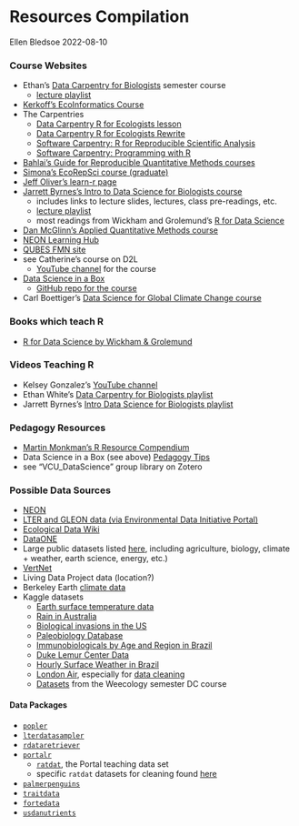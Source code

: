 Resources Compilation
================
Ellen Bledsoe
2022-08-10

### Course Websites

-   Ethan’s [Data Carpentry for
    Biologists](https://datacarpentry.org/semester-biology/) semester
    course
    -   [lecture
        playlist](https://www.youtube.com/playlist?list=PLD8eCxFKntVH5EJmTBaZXWaU8cM_T9Lfl)
-   [Kerkoff’s EcoInformatics
    Course](https://globalecologybiogeography.github.io/Ecoinformatics/)
-   The Carpentries
    -   [Data Carpentry R for Ecologists
        lesson](https://datacarpentry.org/R-ecology-lesson/index.html)
    -   [Data Carpentry R for Ecologists
        Rewrite](https://www.michaelc-m.com/Rewrite-R-ecology-lesson/)
    -   [Software Carpentry: R for Reproducible Scientific
        Analysis](https://swcarpentry.github.io/r-novice-gapminder/guide/)
    -   [Software Carpentry: Programming with
        R](http://swcarpentry.github.io/r-novice-inflammation/)
-   [Bahlai’s Guide for Reproducible Quantitative Methods
    courses](https://cbahlai.github.io/rqm-template/)
-   [Simona’s EcoRepSci course
    (graduate)](https://ecorepsci.github.io/reproducible-science/)
-   [Jeff Oliver’s learn-r page](https://jcoliver.github.io/learn-r/)
-   [Jarrett Byrnes’s Intro to Data Science for Biologists
    course](https://biol355.github.io/)
    -   includes links to lecture slides, lectures, class pre-readings,
        etc.
    -   [lecture
        playlist](https://www.youtube.com/playlist?list=PLZRMqMK8aRmL9UqEsi_uT-JHkloZEwHUn)
    -   most readings from Wickham and Grolemund’s [R for Data
        Science](https://r4ds.had.co.nz/)
-   [Dan McGlinn’s Applied Quantitative Methods
    course](http://dmcglinn.github.io/quant_methods/)
-   [NEON Learning
    Hub](https://www.neonscience.org/resources/learning-hub)
-   [QUBES FMN site](https://qubeshub.org/community/fmns)
-   see Catherine’s course on D2L
    -   [YouTube
        channel](https://www.youtube.com/channel/UCAxw75f8aIKi-ciS5PM_qmg/videos)
        for the course
-   [Data Science in a Box](https://datasciencebox.org/)
    -   [GitHub repo for the
        course](https://github.com/rstudio-education/datascience-box)
-   Carl Boettiger’s [Data Science for Global Climate Change
    course](https://espm-157.carlboettiger.info/)

### Books which teach R

-   [R for Data Science by Wickham & Grolemund](https://r4ds.had.co.nz/)

### Videos Teaching R

-   Kelsey Gonzalez’s [YouTube
    channel](https://www.youtube.com/playlist?list=PL6FsZxVq54ERrlMRNE5aq2qUFH042fbuM)
-   Ethan White’s [Data Carpentry for Biologists
    playlist](https://www.youtube.com/playlist?list=PLD8eCxFKntVH5EJmTBaZXWaU8cM_T9Lfl)
-   Jarrett Byrnes’s [Intro Data Science for Biologists
    playlist](https://www.youtube.com/playlist?list=PLZRMqMK8aRmL9UqEsi_uT-JHkloZEwHUn)

### Pedagogy Resources

-   [Martin Monkman’s R Resource
    Compendium](https://bookdown.org/martin_monkman/DataScienceResources_book/data-science-pedagogy.html)
-   Data Science in a Box (see above) [Pedagogy
    Tips](https://datasciencebox.org/04-pedagogy.html)
-   see “VCU_DataScience” group library on Zotero

### Possible Data Sources

-   [NEON](https://www.neonscience.org/data-samples)
-   [LTER and GLEON data (via Environmental Data Initiative
    Portal)](https://portal.edirepository.org/nis/advancedSearch.jsp)
-   [Ecological Data Wiki](https://ecologicaldata.org/)
-   [DataONE](https://old.dataone.org/data)
-   Large public datasets listed
    [here](https://github.com/awesomedata/awesome-public-datasets#biology),
    including agriculture, biology, climate + weather, earth science,
    energy, etc.)
-   [VertNet](http://vertnet.org/)
-   Living Data Project data (location?)
-   Berkeley Earth [climate data](http://berkeleyearth.org/data/)
-   Kaggle datasets
    -   [Earth surface temperature
        data](https://www.kaggle.com/datasets/berkeleyearth/climate-change-earth-surface-temperature-data)
    -   [Rain in
        Australia](https://www.kaggle.com/datasets/jsphyg/weather-dataset-rattle-package)
    -   [Biological invasions in the
        US](https://www.kaggle.com/datasets/lazaro97/biological-invasions)
    -   [Paleobiology
        Database](https://www.kaggle.com/datasets/apartmentguru/dino-crisis)
    -   [Immunobiologicals by Age and Region in
        Brazil](https://www.kaggle.com/datasets/crisleyoliveira/application-of-immunobiologicals-in-brazil)
    -   [Duke Lemur Center
        Data](https://www.kaggle.com/code/grrrck/lemurs-simplified)
    -   [Hourly Surface Weather in
        Brazil](https://www.kaggle.com/datasets/PROPPG-PPG/hourly-weather-surface-brazil-southeast-region)
    -   [London
        Air](https://www.londonair.org.uk/london/asp/datadownload.asp),
        especially for [data
        cleaning](https://makingnoiseandhearingthings.com/2018/04/19/datasets-for-data-cleaning-practice/)
    -   [Datasets](https://github.com/datacarpentry/semester-biology/tree/main/data)
        from the Weecology semester DC course

#### Data Packages

-   [`popler`](https://docs.ropensci.org/popler/)
-   [`lterdatasampler`](https://lter.github.io/lterdatasampler/)
-   [`rdataretriever`](https://github.com/ropensci/rdataretriever)
-   [`portalr`](https://weecology.github.io/portalr/)
    -   [`ratdat`](https://github.com/weecology/ratdat), the Portal
        teaching data set
    -   specific `ratdat` datasets for cleaning found
        [here](https://www.michaelc-m.com/Rewrite-R-ecology-lesson/)
-   [`palmerpenguins`](https://allisonhorst.github.io/palmerpenguins/)
-   [`traitdata`](https://rdrr.io/github/RS-eco/traitdata/)
-   [`fortedata`](https://fortexperiment.github.io/fortedata/)
-   [`usdanutrients`](https://github.com/hadley/usdanutrients)
